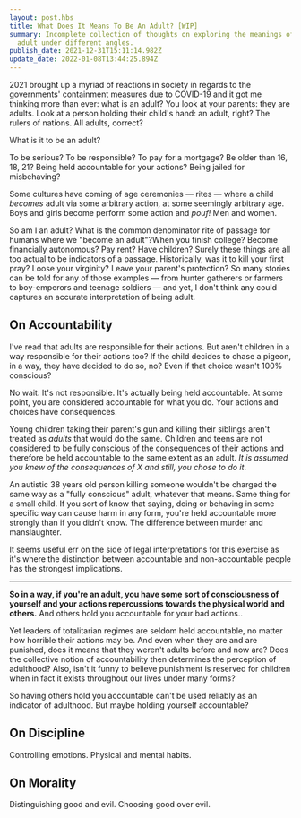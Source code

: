 ```yaml
---
layout: post.hbs
title: What Does It Means To Be An Adult? [WIP]
summary: Incomplete collection of thoughts on exploring the meanings of being
  adult under different angles.
publish_date: 2021-12-31T15:11:14.982Z
update_date: 2022-01-08T13:44:25.894Z
---
```

2021 brought up a myriad of reactions in society in regards to the governments' containment measures due to COVID-19 and it got me thinking more than ever: what is an adult? You look at your parents: they are adults. Look at a person holding their child's hand: an adult, right? The rulers of nations. All adults, correct?

What is it to be an adult?

To be serious? To be responsible? To pay for a mortgage? Be older than 16, 18, 21? Being held accountable for your actions? Being jailed for misbehaving?

Some cultures have coming of age ceremonies — rites — where a child *becomes* adult via some arbitrary action, at some seemingly arbitrary age. Boys and girls become perform some action and *pouf!* Men and women.

So am I an adult? What is the common denominator rite of passage for humans where we "become an adult"?When you finish college? Become financially autonomous? Pay rent? Have children? Surely these things are all too actual to be indicators of a passage. Historically, was it to kill your first pray? Loose your virginity? Leave your parent's protection? So many stories can be told for any of those examples — from hunter gatherers or farmers to boy-emperors and teenage soldiers — and yet, I don't think any could captures an accurate interpretation of being adult.

## On Accountability

I've read that adults are responsible for their actions. But aren't children in a way responsible for their actions too? If the child decides to chase a pigeon, in a way, they have decided to do so, no? Even if that choice wasn't 100% conscious?

No wait. It's not responsible. It's actually being held accountable. At some point, you are considered accountable for what you do. Your actions and choices have consequences. 

Young children taking their parent's gun and killing their siblings aren't treated as *adults* that would do the same. Children and teens are not considered to be fully conscious of the consequences of their actions and therefore be held accountable to the same extent as an adult. *It is assumed you knew of the consequences of X and still, you chose to do it*.

An autistic 38 years old person killing someone wouldn't be charged the same way as a "fully conscious" adult, whatever that means. Same thing for a small child. If you sort of know that saying, doing or behaving in some specific way can cause harm in any form, you're held accountable more strongly than if you didn't know. The difference between murder and manslaughter.

It seems useful err on the side of legal interpretations for this exercise as it's where the distinction between accountable and non-accountable people has the strongest implications.

<hr>

**So in a way, if you're an adult, you have some sort of consciousness of yourself and your actions repercussions towards the physical world and others.** And others hold you accountable for your bad actions..

Yet leaders of totalitarian regimes are seldom held accountable, no matter how horrible their actions may be. And even when they are and are punished, does it means that they weren't adults before and now are? Does the collective notion of accountability then determines the perception of adulthood? Also, isn't it funny to believe punishment is reserved for children when in fact it exists throughout our lives under many forms?

So having others hold you accountable can't be used reliably as an indicator of adulthood. But maybe holding yourself accountable?

## On Discipline

Controlling emotions. Physical and mental habits.

## On Morality

Distinguishing good and evil. Choosing good over evil.